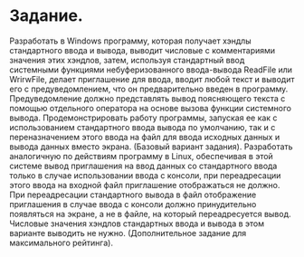 # Задание.
Разработать в Windows программу, которая получает хэндлы стандартного ввода и вывода, выводит числовые с комментариями значения этих
хэндлов, затем, используя стандартный ввод системными функциями небуферизованного ввода-вывода ReadFile или WrirwFile, делает приглашение для
ввода, вводит любой текст и выводит его с предуведомлением, что он предварительно введен в программу. Предуведомление должно представлять вывод
поясняющего текста с помощью отдельного оператора на основе вызова функции системного вывода. Продемонстрировать работу программы, запуская ее
как с использованием стандартного ввода вывода по умолчанию, так и с переназначением этого ввода на файл для ввода исходных данных и вывода данных
вместо экрана. (Базовый вариант задания).
Разработать аналогичную по действиям программу в Linux, обеспечивая в
этой системе вывод приглашения на ввод данных со стандартного ввода только
в случае использовании ввода с консоли, при переадресации этого ввода на
входной файл приглашение отображаться не должно. При переадресации стандартного вывода в файл отображение приглашения в случае ввода с консоли
должно принудительно появляться на экране, а не в файле, на который переадресуется вывод. Числовые значения хэндлов стандартных ввода и вывода в
этом варианте выводить не нужно. (Дополнительное задание для максимального рейтинга).